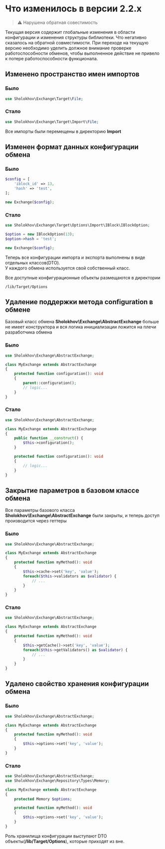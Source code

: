 # Что изменилось в версии 2.2.x

> ⚠️ Нарушена обратная совестимость

Текущая версия содержит глобальные изменения в области конфигурации и изменения структуры библиотеки. 
Что негативно сказалось на обратной совместимости. При переходе на текущую версию необходимо уделить должное внимание проверке работоспособности обменов, чтобы выполненное действие не привело к потере работоспособности функционала.

## Изменено пространство имен импортов

### Было
```php
use Sholokhov\Exchange\Target\File;
```

### Стало
```php
use Sholokhov\Exchange\Target\Import\File;
```

Все импорты были перемещены в директорию **Import**

## Изменен формат данных конфигурации обмена

### Было
```php
$config = [
    'iblock_id' => 13,
    'hash' => 'test',
];

new Exchange($config);
```

### Стало
```php
use Sholokhov\Exchange\Target\Options\Import\IBlock\IBlockOption;

$option = new IBlockOption(13);
$option->hash = 'test';

new Exchange($config);
```

Теперь все конфигурации импорта и экспорта выполнены в виде отдельных классов(DTO).  
У каждого обмена используется свой собственный класс. 

Все доступные конфигурационные объекты размещаются в директории
```
/lib/Target/Options
```

## Удаление поддержки метода configuration в обмене

Базовый класс обмена **Sholokhov\Exchange\AbstractExchange** больше не имеет конструктора и вся логика инициализации ложится на плечи разработчика обмена

### Было
```php
use Sholokhov\Exchange\AbstractExchange;

class MyExchange extends AbstractExchange
{
    protected function configuration(): void 
    {
        parent::configuration();
        // logic...
    }
}
```

### Стало
```php
use Sholokhov\Exchange\AbstractExchange;

class MyExchange extends AbstractExchange
{
    public function __construct() {
        $this->configuration();
    }

    protected function configuration(): void 
    {
        // logic...
    }
}
```

## Закрытие параметров в базовом классе обмена
Все параметры базового класса **Sholokhov\Exchange\AbstractExchange** были закрыты, и теперь доступ производится через геттеры

### Было
```php
use Sholokhov\Exchange\AbstractExchange;

class MyExchange extends AbstractExchange
{
    protected function myMethod(): void 
    {
        $this->cache->set('key', 'value');
        foreach($this->validators as $validator) {
            // ...
        }
    }
}
```

### Стало
```php
use Sholokhov\Exchange\AbstractExchange;

class MyExchange extends AbstractExchange
{
    protected function myMethod(): void 
    {
        $this->getCache()->set('key', 'value');
        foreach($this->getValidators() as $validator) {
            // ...
        }
    }
}
```

## Удалено свойство хранения конфигурации обмена

### Было
```php
use Sholokhov\Exchange\AbstractExchange;

class MyExchange extends AbstractExchange
{
    protected function myMethod(): void 
    {
        $this->options->set('key', 'value');
    }
}
```

### Стало
```php
use Sholokhov\Exchange\AbstractExchange;
use Sholokhov\Exchange\Repository\Types\Memory;

class MyExchange extends AbstractExchange
{
    protected Memory $options;

    protected function myMethod(): void 
    {
        $this->options->set('key', 'value');
    }
}
```

Роль хранилища конфигурации выступают DTO объекты(**/lib/Target/Options**), которые приходят из вне.
